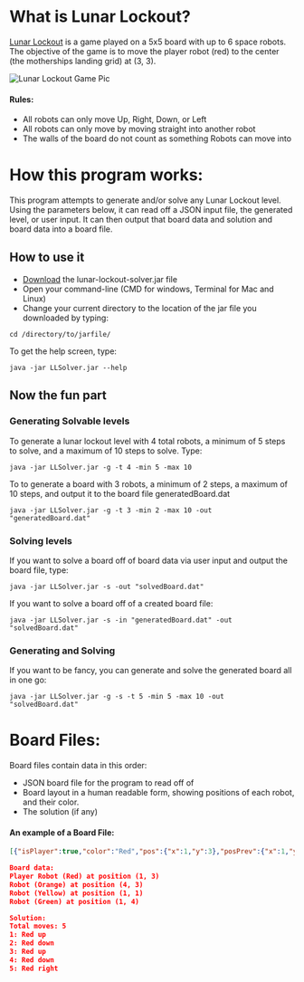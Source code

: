 # What is Lunar Lockout?
[Lunar Lockout](http://www.puzzles.com/products/LunarLockout/LunarLockoutStart.htm "Lunar Lockout's Website") is a game played on a 5x5 board with up to 6 space robots. The objective of the game is to move the player robot (red) to the center (the motherships landing grid) at (3, 3).

![Lunar Lockout Game Pic](http://www.jeffbots.com/lockout1.jpg)

#### Rules:
- All robots can only move Up, Right, Down, or Left
- All robots can only move by moving straight into another robot
- The walls of the board do not count as something Robots can move into

# How this program works:
This program attempts to generate and/or solve any Lunar Lockout level. Using the parameters below, it can read off a JSON input file, the generated level, or user input. It can then output that board data and solution and board data into a board file.

## How to use it
- [Download](https://github.com/duecknoah/lunar-lockout-solver/releases) the lunar-lockout-solver.jar file
- Open your command-line (CMD for windows, Terminal for Mac and Linux)
- Change your current directory to the location of the jar file you downloaded by typing:
```
cd /directory/to/jarfile/
```
To get the help screen, type:
```
java -jar LLSolver.jar --help
```
## Now the fun part
### Generating Solvable levels
To generate a lunar lockout level with 4 total robots, a minimum of 5 steps to solve, and a maximum of 10 steps to solve. Type:
```
java -jar LLSolver.jar -g -t 4 -min 5 -max 10
``` 
To to generate a board with 3 robots, a minimum of 2 steps, a maximum of 10 steps, and output it to the board file generatedBoard.dat
```
java -jar LLSolver.jar -g -t 3 -min 2 -max 10 -out "generatedBoard.dat"
``` 
### Solving levels
If you want to solve a board off of board data via user input and output the board file, type:
```
java -jar LLSolver.jar -s -out "solvedBoard.dat"
```
If you want to solve a board off of a created board file:
```
java -jar LLSolver.jar -s -in "generatedBoard.dat" -out "solvedBoard.dat"
```
### Generating and Solving
If you want to be fancy, you can generate and solve the generated board all in one go:
```
java -jar LLSolver.jar -g -s -t 5 -min 5 -max 10 -out "solvedBoard.dat"
```


# Board Files:
Board files contain data in this order:
- JSON board file for the program to read off of
- Board layout in a human readable form, showing positions of each robot, and their color.
- The solution (if any)

#### An example of a Board File:
```JSON
[{"isPlayer":true,"color":"Red","pos":{"x":1,"y":3},"posPrev":{"x":1,"y":3}},{"isPlayer":false,"color":"Orange","pos":{"x":4,"y":3},"posPrev":{"x":4,"y":3}},{"isPlayer":false,"color":"Yellow","pos":{"x":1,"y":1},"posPrev":{"x":1,"y":1}},{"isPlayer":false,"color":"Green","pos":{"x":1,"y":4},"posPrev":{"x":1,"y":4}}]

Board data:
Player Robot (Red) at position (1, 3)
Robot (Orange) at position (4, 3)
Robot (Yellow) at position (1, 1)
Robot (Green) at position (1, 4)

Solution:
Total moves: 5
1: Red up
2: Red down
3: Red up
4: Red down
5: Red right
```
